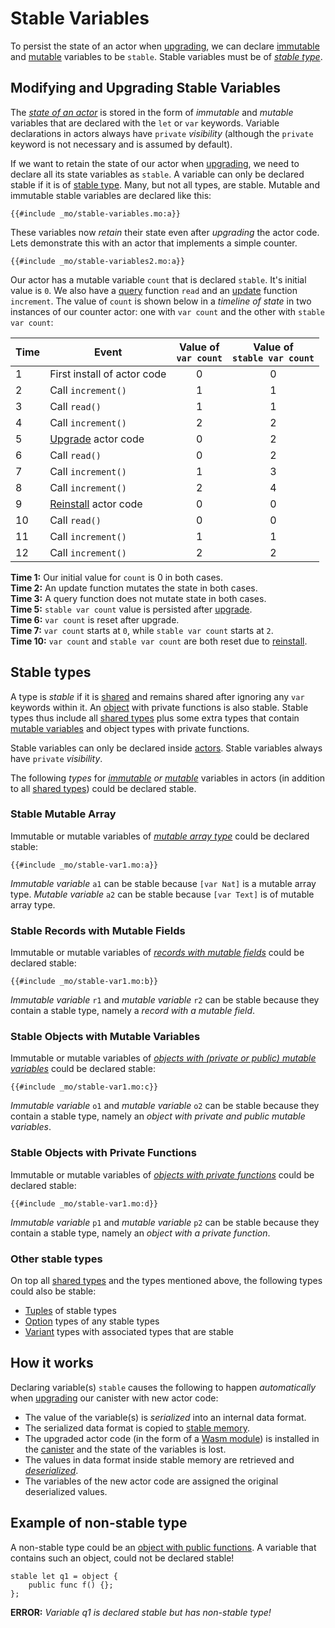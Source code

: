 # Stable Variables

To persist the state of an actor when [upgrading](/internet-computer-programming-concepts/basic-memory-persistence/upgrades.html), we can declare [immutable](/common-programming-concepts/variables.html) and [mutable](/common-programming-concepts/mutability.html) variables to be `stable`. Stable variables must be of [_stable type_](/internet-computer-programming-concepts/basic-memory-persistence/stable-variables.html#stable-types).

## Modifying and Upgrading Stable Variables

The [_state of an actor_](/internet-computer-programming-concepts/actors.html#a-simple-actor) is stored in the form of _immutable_ and _mutable_ variables that are declared with the `let` or `var` keywords. Variable declarations in actors always have `private` _visibility_ (although the `private` keyword is not necessary and is assumed by default).

If we want to retain the state of our actor when [upgrading](/internet-computer-programming-concepts/basic-memory-persistence/upgrades.html), we need to declare all its state variables as `stable`. A variable can only be declared stable if it is of [stable type](/internet-computer-programming-concepts/basic-memory-persistence/stable-variables.html#stable-types). Many, but not all types, are stable. Mutable and immutable stable variables are declared like this:

```motoko
{{#include _mo/stable-variables.mo:a}}
```

These variables now _retain_ their state even after _upgrading_ the actor code. Lets demonstrate this with an actor that implements a simple counter.

```motoko
{{#include _mo/stable-variables2.mo:a}}
```

Our actor has a mutable variable `count` that is declared `stable`. It's initial value is `0`. We also have a [query](/internet-computer-programming-concepts/actors.html#public-shared-query) function `read` and an [update](/internet-computer-programming-concepts/actors.html#public-shared-update) function `increment`. The value of `count` is shown below in a _timeline of state_ in two instances of our counter actor: one with `var count` and the other with `stable var count`:

| Time | Event                                                                                                  | Value of <br> `var count` | Value of <br> `stable var count` |
| ---- | ------------------------------------------------------------------------------------------------------ | ------------------------- | -------------------------------- |
| 1    | First install of actor code                                                                            | <center>0</center>        | <center>0</center>               |
| 2    | Call `increment()`                                                                                     | <center>1</center>        | <center>1</center>               |
| 3    | Call `read()`                                                                                          | <center>1</center>        | <center>1</center>               |
| 4    | Call `increment()`                                                                                     | <center>2</center>        | <center>2</center>               |
| 5    | [Upgrade](/internet-computer-programming-concepts/basic-memory-persistence/upgrades.html) actor code   | <center>0</center>        | <center>2</center>               |
| 6    | Call `read()`                                                                                          | <center>0</center>        | <center>2</center>               |
| 7    | Call `increment()`                                                                                     | <center>1</center>        | <center>3</center>               |
| 8    | Call `increment()`                                                                                     | <center>2</center>        | <center>4</center>               |
| 9    | [Reinstall](/internet-computer-programming-concepts/basic-memory-persistence/upgrades.html) actor code | <center>0</center>        | <center>0</center>               |
| 10   | Call `read()`                                                                                          | <center>0</center>        | <center>0</center>               |
| 11   | Call `increment()`                                                                                     | <center>1</center>        | <center>1</center>               |
| 12   | Call `increment()`                                                                                     | <center>2</center>        | <center>2</center>               |

**Time 1:** Our initial value for `count` is 0 in both cases.  
**Time 2:** An update function mutates the state in both cases.  
**Time 3:** A query function does not mutate state in both cases.  
**Time 5:** `stable var count` value is persisted after [upgrade](/internet-computer-programming-concepts/basic-memory-persistence/upgrades.html).  
**Time 6:** `var count` is reset after upgrade.  
**Time 7:** `var count` starts at `0`, while `stable var count` starts at `2`.  
**Time 10:** `var count` and `stable var count` are both reset due to [reinstall](/internet-computer-programming-concepts/basic-memory-persistence/upgrades.html).

## Stable types

A type is _stable_ if it is [shared](/internet-computer-programming-concepts/async-data/shared-types.html) and remains shared after ignoring any `var` keywords within it. An [object](/common-programming-concepts/objects-and-classes/objects.html) with private functions is also stable. Stable types thus include all [shared types](/internet-computer-programming-concepts/async-data/shared-types.html) plus some extra types that contain [mutable variables](/common-programming-concepts/mutability.html) and object types with private functions.

Stable variables can only be declared inside [actors](/internet-computer-programming-concepts/actors.html). Stable variables always have `private` _visibility_.

The following _types_ for _[immutable](common-programming-concepts/variables.html) or [mutable](/common-programming-concepts/mutability.html)_ variables in actors (in addition to all [shared types](/internet-computer-programming-concepts/async-data/shared-types.html)) could be declared stable.

### Stable Mutable Array

Immutable or mutable variables of [_mutable array type_](/common-programming-concepts/types/mutable-arrays.html) could be declared stable:

```motoko
{{#include _mo/stable-var1.mo:a}}
```

_Immutable variable_ `a1` can be stable because `[var Nat]` is a mutable array type. _Mutable variable_ `a2` can be stable because `[var Text]` is of mutable array type.

### Stable Records with Mutable Fields

Immutable or mutable variables of [_records with mutable fields_](/common-programming-concepts/types/records.html) could be declared stable:

```motoko
{{#include _mo/stable-var1.mo:b}}
```

_Immutable variable_ `r1` and _mutable variable_ `r2` can be stable because they contain a stable type, namely a _record with a mutable field_.

### Stable Objects with Mutable Variables

Immutable or mutable variables of [_objects with (private or public) mutable variables_](/common-programming-concepts/objects-and-classes/objects.html) could be declared stable:

```motoko
{{#include _mo/stable-var1.mo:c}}
```

_Immutable variable_ `o1` and _mutable variable_ `o2` can be stable because they contain a stable type, namely an _object with private and public mutable variables_.

### Stable Objects with Private Functions

Immutable or mutable variables of [_objects with private functions_](/common-programming-concepts/objects-and-classes/objects.html) could be declared stable:

```motoko
{{#include _mo/stable-var1.mo:d}}
```

_Immutable variable_ `p1` and _mutable variable_ `p2` can be stable because they contain a stable type, namely an _object with a private function_.

### Other stable types

On top all [shared types](/internet-computer-programming-concepts/async-data/shared-types.html) and the types mentioned above, the following types could also be stable:

- [Tuples](/common-programming-concepts/types/tuples.html) of stable types
- [Option](/common-programming-concepts/options-and-results.html) types of any stable types
- [Variant](/common-programming-concepts/types/variants.html) types with associated types that are stable

## How it works

Declaring variable(s) `stable` causes the following to happen _automatically_ when [upgrading](/internet-computer-programming-concepts/basic-memory-persistence/upgrades.html) our canister with new actor code:

- The value of the variable(s) is _serialized_ into an internal data format.
- The serialized data format is copied to [stable memory](/advanced-concepts/scalability/stable-storage.html).
- The upgraded actor code (in the form of a [Wasm module](/internet-computer-programming-concepts/actors/actor-to-canister.html#code-compiling-and-wasm-modules)) is installed in the [canister](/internet-computer-programming-concepts/actors/actor-to-canister.html) and the state of the variables is lost.
- The values in data format inside stable memory are retrieved and [_deserialized_](/internet-computer-programming-concepts/async-data/candid.html#candid-serialization).
- The variables of the new actor code are assigned the original deserialized values.

## Example of non-stable type

A non-stable type could be an [object with public functions](/common-programming-concepts/objects-and-classes/objects.html#public-functions-in-objects). A variable that contains such an object, could not be declared stable!

```motoko
stable let q1 = object {
    public func f() {};
};
```

**ERROR:** _Variable q1 is declared stable but has non-stable type!_
